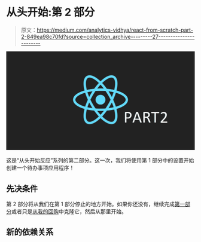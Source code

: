 # 从头开始:第 2 部分

> 原文：<https://medium.com/analytics-vidhya/react-from-scratch-part-2-849ea98c70fd?source=collection_archive---------27----------------------->

![](img/8f95868a0f1f9a6dde72ab786c980b42.png)

这是“从头开始反应”系列的第二部分。这一次，我们将使用第 1 部分中的设置开始创建一个待办事项应用程序！

## **先决条件**

第 2 部分将从我们在第 1 部分停止的地方开始。如果你还没有，继续完成[第一部分](/@Klamser.dev/react-from-scratch-part-1-7d45fedadfc8)或者只是[从我的回购](https://github.com/JakobKIT/getting-started-react)中克隆它，然后从那里开始。

## **新的依赖关系**